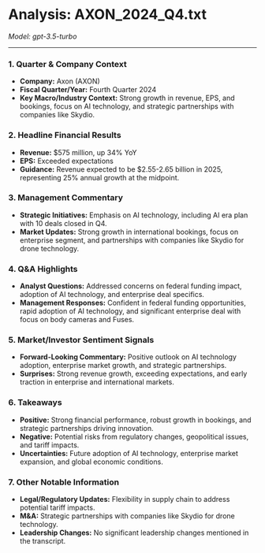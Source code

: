 # Analysis: AXON_2024_Q4.txt

*Model: gpt-3.5-turbo*

---

### 1. Quarter & Company Context
- **Company:** Axon (AXON)
- **Fiscal Quarter/Year:** Fourth Quarter 2024
- **Key Macro/Industry Context:** Strong growth in revenue, EPS, and bookings, focus on AI technology, and strategic partnerships with companies like Skydio.

### 2. Headline Financial Results
- **Revenue:** $575 million, up 34% YoY
- **EPS:** Exceeded expectations
- **Guidance:** Revenue expected to be $2.55-2.65 billion in 2025, representing 25% annual growth at the midpoint.

### 3. Management Commentary
- **Strategic Initiatives:** Emphasis on AI technology, including AI era plan with 10 deals closed in Q4.
- **Market Updates:** Strong growth in international bookings, focus on enterprise segment, and partnerships with companies like Skydio for drone technology.

### 4. Q&A Highlights
- **Analyst Questions:** Addressed concerns on federal funding impact, adoption of AI technology, and enterprise deal specifics.
- **Management Responses:** Confident in federal funding opportunities, rapid adoption of AI technology, and significant enterprise deal with focus on body cameras and Fuses.

### 5. Market/Investor Sentiment Signals
- **Forward-Looking Commentary:** Positive outlook on AI technology adoption, enterprise market growth, and strategic partnerships.
- **Surprises:** Strong revenue growth, exceeding expectations, and early traction in enterprise and international markets.

### 6. Takeaways
- **Positive:** Strong financial performance, robust growth in bookings, and strategic partnerships driving innovation.
- **Negative:** Potential risks from regulatory changes, geopolitical issues, and tariff impacts.
- **Uncertainties:** Future adoption of AI technology, enterprise market expansion, and global economic conditions.

### 7. Other Notable Information
- **Legal/Regulatory Updates:** Flexibility in supply chain to address potential tariff impacts.
- **M&A:** Strategic partnerships with companies like Skydio for drone technology.
- **Leadership Changes:** No significant leadership changes mentioned in the transcript.